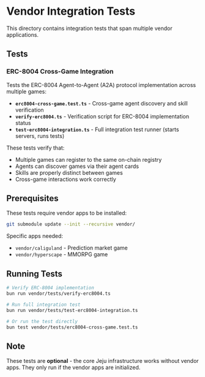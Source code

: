 # Vendor Integration Tests

This directory contains integration tests that span multiple vendor applications.

## Tests

### ERC-8004 Cross-Game Integration

Tests the ERC-8004 Agent-to-Agent (A2A) protocol implementation across multiple games:

- **`erc8004-cross-game.test.ts`** - Cross-game agent discovery and skill verification
- **`verify-erc8004.ts`** - Verification script for ERC-8004 implementation status
- **`test-erc8004-integration.ts`** - Full integration test runner (starts servers, runs tests)

These tests verify that:
- Multiple games can register to the same on-chain registry
- Agents can discover games via their agent cards
- Skills are properly distinct between games
- Cross-game interactions work correctly

## Prerequisites

These tests require vendor apps to be installed:
```bash
git submodule update --init --recursive vendor/
```

Specific apps needed:
- `vendor/caliguland` - Prediction market game
- `vendor/hyperscape` - MMORPG game

## Running Tests

```bash
# Verify ERC-8004 implementation
bun run vendor/tests/verify-erc8004.ts

# Run full integration test
bun run vendor/tests/test-erc8004-integration.ts

# Or run the test directly
bun test vendor/tests/erc8004-cross-game.test.ts
```

## Note

These tests are **optional** - the core Jeju infrastructure works without vendor apps.
They only run if the vendor apps are initialized.

